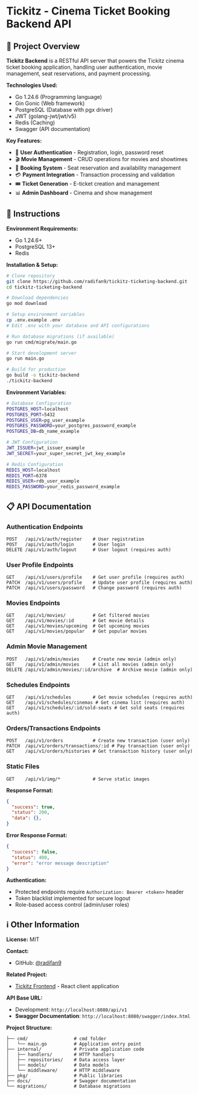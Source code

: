 # Tickitz - Cinema Ticket Booking Backend API

## 📖 Project Overview

**Tickitz Backend** is a RESTful API server that powers the Tickitz cinema ticket booking application, handling user authentication, movie management, seat reservations, and payment processing.

**Technologies Used:**
- Go 1.24.6 (Programming language)
- Gin Gonic (Web framework)
- PostgreSQL (Database with pgx driver)
- JWT (golang-jwt/jwt/v5)
- Redis (Caching)
- Swagger (API documentation)

**Key Features:**
- 🔐 **User Authentication** - Registration, login, password reset
- 🎬 **Movie Management** - CRUD operations for movies and showtimes
- 🎫 **Booking System** - Seat reservation and availability management
- 💳 **Payment Integration** - Transaction processing and validation
- 🎟️ **Ticket Generation** - E-ticket creation and management
- 📊 **Admin Dashboard** - Cinema and show management

## 🚀 Instructions

**Environment Requirements:**
- Go 1.24.6+
- PostgreSQL 13+
- Redis

**Installation & Setup:**
```bash
# Clone repository
git clone https://github.com/radifan9/tickitz-ticketing-backend.git
cd tickitz-ticketing-backend

# Download dependencies
go mod download

# Setup environment variables
cp .env.example .env
# Edit .env with your database and API configurations

# Run database migrations (if available)
go run cmd/migrate/main.go

# Start development server
go run main.go

# Build for production
go build -o tickitz-backend
./tickitz-backend
```

**Environment Variables:**
```bash
# Database Configuration
POSTGRES_HOST=localhost
POSTGRES_PORT=5432
POSTGRES_USER=pg_user_example
POSTGRES_PASSWORD=your_postgres_password_example
POSTGRES_DB=db_name_example

# JWT Configuration
JWT_ISSUER=jwt_issuer_example
JWT_SECRET=your_super_secret_jwt_key_example

# Redis Configuration
REDIS_HOST=localhost
REDIS_PORT=6378
REDIS_USER=rdb_user_example
REDIS_PASSWORD=your_redis_password_example
```

## 📋 API Documentation

### Authentication Endpoints
```http
POST   /api/v1/auth/register    # User registration
POST   /api/v1/auth/login       # User login
DELETE /api/v1/auth/logout      # User logout (requires auth)
```

### User Profile Endpoints
```http
GET    /api/v1/users/profile    # Get user profile (requires auth)
PATCH  /api/v1/users/profile    # Update user profile (requires auth)
PATCH  /api/v1/users/password   # Change password (requires auth)
```

### Movies Endpoints
```http
GET    /api/v1/movies/          # Get filtered movies
GET    /api/v1/movies/:id       # Get movie details
GET    /api/v1/movies/upcoming  # Get upcoming movies
GET    /api/v1/movies/popular   # Get popular movies
```

### Admin Movie Management
```http
POST   /api/v1/admin/movies     # Create new movie (admin only)
GET    /api/v1/admin/movies     # List all movies (admin only)
DELETE /api/v1/admin/movies/:id/archive  # Archive movie (admin only)
```

### Schedules Endpoints
```http
GET    /api/v1/schedules        # Get movie schedules (requires auth)
GET    /api/v1/schedules/cinemas # Get cinema list (requires auth)
GET    /api/v1/schedules/:id/sold-seats # Get sold seats (requires auth)
```

### Orders/Transactions Endpoints
```http
POST   /api/v1/orders           # Create new transaction (user only)
PATCH  /api/v1/orders/transactions/:id # Pay transaction (user only)
GET    /api/v1/orders/histories # Get transaction history (user only)
```

### Static Files
```http
GET    /api/v1/img/*            # Serve static images
```

**Response Format:**
```json
{
  "success": true,
  "status": 200,
  "data": {},
}
```

**Error Response Format:**
```json
{
  "success": false,
  "status": 400,
  "error": "error message description"
}
```

**Authentication:**
- Protected endpoints require `Authorization: Bearer <token>` header
- Token blacklist implemented for secure logout
- Role-based access control (admin/user roles)

## ℹ️ Other Information

**License:** MIT

**Contact:** 
- GitHub: [@radifan9](https://github.com/radifan9)

**Related Project:**
- [Tickitz Frontend](https://github.com/radifan9/tickitz-ticketing-react) - React client application

**API Base URL:** 
- Development: `http://localhost:8080/api/v1`
- **Swagger Documentation**: `http://localhost:8080/swagger/index.html`

**Project Structure:**
```
├── cmd/                 # cmd folder
│   └── main.go          # Application entry point
├── internal/            # Private application code
│   ├── handlers/        # HTTP handlers
│   ├── repositories/    # Data access layer
│   ├── models/          # Data models
│   └── middleware/      # HTTP middleware
├── pkg/                 # Public libraries
├── docs/                # Swagger documentation
└── migrations/          # Database migrations

```